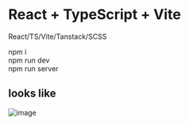 # React + TypeScript + Vite

React/TS/Vite/Tanstack/SCSS

npm i <br/>
npm run dev <br/>
npm run server <br/>

## looks like
![image](https://github.com/user-attachments/assets/934fc28a-c825-4fdc-a851-7dfa26690c4c)

